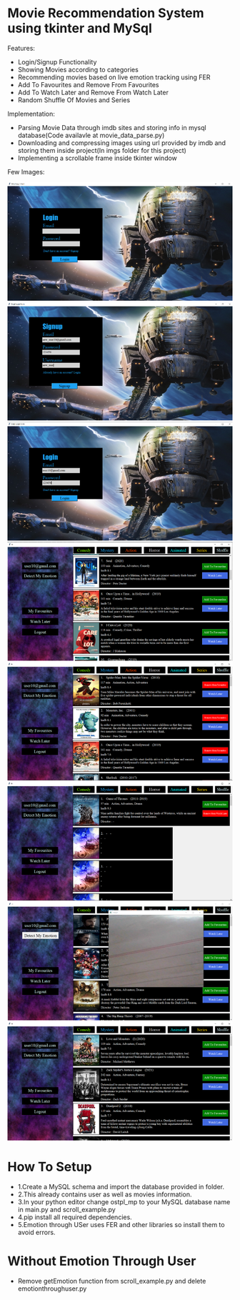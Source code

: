 # Movie Recommendation System using tkinter and MySql

Features:
* Login/Signup Functionality
* Showing Movies according to categories
* Recommending movies based on live emotion tracking using FER
* Add To Favourites and Remove From Favourites
* Add To Watch Later and Remove From Watch Later
* Random Shuffle Of Movies and Series

Implementation:
* Parsing Movie Data through imdb sites and storing info in mysql database(Code availavle at movie_data_parse.py)
* Downloading and compressing images using url provided by imdb and storing them inside project(In imgs folder for this project)
* Implementing a scrollable frame inside tkinter window

Few Images:

![](sampleImages/mm1.png)
![](sampleImages/mm8.png)
![](sampleImages/mm2.png)
![](sampleImages/mm3.png)
![](sampleImages/mm4.png)
![](sampleImages/mm5.png)
![](sampleImages/mm6.png)
![](sampleImages/mm7.png)


# How To Setup

* 1.Create a MySQL schema and import the database provided in folder.
* 2.This already contains user as well as movies information.
* 3.In your python editor change ostpl_mp to your MySQL database name in main.py and scroll_example.py
* 4.pip install all required dependencies.
* 5.Emotion through USer uses FER and other libraries so install them to avoid errors.


# Without Emotion Through User
* Remove getEmotion function from scroll_example.py and delete emotionthroughuser.py